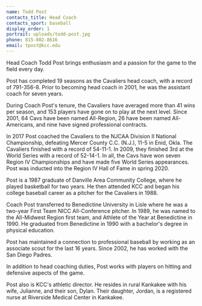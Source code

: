 ```yaml
---
name: Todd Post
contacts_title: Head Coach
contacts_sport: baseball
display_order: 1
portrait: uploads/todd-post.jpg
phone: 815-802-8616
email: tpost@kcc.edu
---
```


Head Coach Todd Post brings enthusiasm and a passion for the game to the field every day.

Post has completed 19 seasons as the Cavaliers head coach, with a record of 791-356-8. Prior to becoming head coach in 2001, he was the assistant coach for seven years.

During Coach Post's tenure, the Cavaliers have averaged more than 41 wins per season, and 153 players have gone on to play at the next level. Since 2001, 64 Cavs have been named All-Region, 26 have been named All-Americans, and nine have signed professional contracts.

In 2017 Post coached the Cavaliers to the NJCAA Division II National Championship, defeating Mercer County C.C. (N.J.), 11-5 in Enid, Okla. The Cavaliers finished with a record of 54-11-1. In 2009, they finished 3rd at the World Series with a record of 52-14-1. In all, the Cavs have won seven Region IV Championships and have made five World Series appearances. Post was inducted into the Region IV Hall of Fame in spring 2020.

Post is a 1987 graduate of Danville Area Community College, where he played basketball for two years. He then attended KCC and began his college baseball career as a pitcher for the Cavaliers in 1988.

Coach Post transferred to Benedictine University in Lisle where he was a two-year First Team NICC All-Conference pitcher. In 1989, he was named to the All-Midwest Region first team, and Athlete of the Year at Benedictine in 1990. He graduated from Benedictine in 1990 with a bachelor's degree in physical education.

Post has maintained a connection to professional baseball by working as an associate scout for the last 16 years. Since 2002, he has worked with the San Diego Padres.

In addition to head coaching duties, Post works with players on hitting and defensive aspects of the game.

Post also is KCC's athletic director. He resides in rural Kankakee with his wife, Julianne, and their son, Dylan. Their daughter, Jordan, is a registered nurse at Riverside Medical Center in Kankakee.